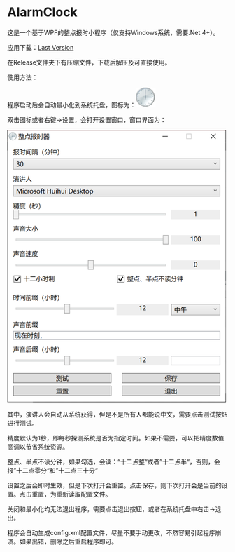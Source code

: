 # AlarmClock

这是一个基于WPF的整点报时小程序（仅支持Windows系统，需要.Net 4+）。

应用下载：[Last Version](https://github.com/pdcxs/AlarmClock/blob/master/Releases/AlarmClock_v1.0.zip)

在Release文件夹下有压缩文件，下载后解压及可直接使用。

使用方法：

程序启动后会自动最小化到系统托盘，图标为：<img src="Images/clock.png" width="45">

双击图标或者右键->设置，会打开设置窗口，窗口界面为：

<img src="Images/interface.png" width="500">

其中，演讲人会自动从系统获得，但是不是所有人都能说中文，需要点击测试按钮进行测试。

精度默认为1秒，即每秒探测系统是否为指定时间。如果不需要，可以把精度数值高调以节省系统资源。

整点、半点不读分钟，如果勾选，会读：“十二点整“或者”十二点半“，否则，会报”十二点零分“和”十二点三十分“

设置之后会即时生效，但是下次打开会重置。点击保存，则下次打开会是当前的设置。点击重置，为重新读取配置文件。

关闭和最小化均无法退出程序，需要点击退出按钮，或者在系统托盘中右击->退出。

程序会自动生成config.xml配置文件，尽量不要手动更改，不然容易引起程序崩溃。如果出错，删除之后重启程序即可。
